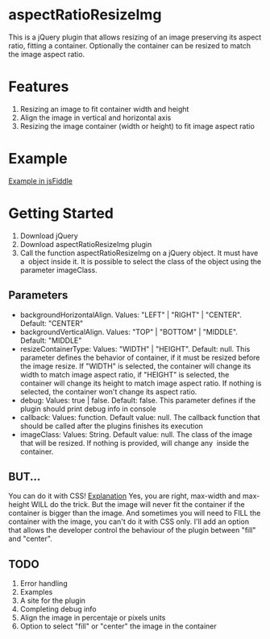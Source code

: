 aspectRatioResizeImg
====================

This is a jQuery plugin that allows resizing of an image preserving its aspect ratio, fitting a container. Optionally the container can be resized to match the image aspect ratio.

Features
====================

1. Resizing an image to fit container width and height
2. Align the image in vertical and horizontal axis
3. Resizing the image container (width or height) to fit image aspect ratio

Example
====================

[Example in jsFiddle](http://jsfiddle.net/Mandarinazul/B8Bby/ "Example")

Getting Started
====================

1. Download jQuery
2. Download aspectRatioResizeImg plugin
3. Call the function aspectRatioResizeImg on a jQuery object. It must have a <img> object inside it. It is possible to select the class of the object using the parameter imageClass.

Parameters
--------
* backgroundHorizontalAlign. Values: "LEFT" | "RIGHT" | "CENTER". Default: "CENTER"
* backgroundVerticalAlign. Values: "TOP" | "BOTTOM" | "MIDDLE". Default: "MIDDLE"
* resizeContainerType: Values: "WIDTH" | "HEIGHT". Default: null. This parameter defines the behavior of container, if it must be resized before the image resize. If "WIDTH" is selected, the container will change its width to match image aspect ratio, if "HEIGHT" is selected, the container will change its height to match image aspect ratio. If nothing is selected, the container won't change its aspect ratio.
* debug: Values: true | false. Default: false. This parameter defines if the plugin should print debug info in console
* callback: Values: function. Default value: null. The callback function that should be called after the plugins finishes its execution
* imageClass: Values: String. Default value: null. The class of the image that will be resized. If nothing is provided, will change any <img> inside the container.

BUT...
--------
You can do it with CSS! [Explanation](http://jsfiddle.net/Mandarinazul/B8Bby/ "Explanation")
Yes, you are right, max-width and max-height WILL do the trick. But the image will never fit the container if the container is bigger than the image. And sometimes you will need to FILL the container with the image, you can't do it with CSS only. I'll add an option that allows the developer control the behaviour of the plugin between "fill" and "center".

TODO
--------
1. Error handling
2. Examples
3. A site for the plugin
4. Completing debug info
5. Align the image in percentaje or pixels units
6. Option to select "fill" or "center" the image in the container